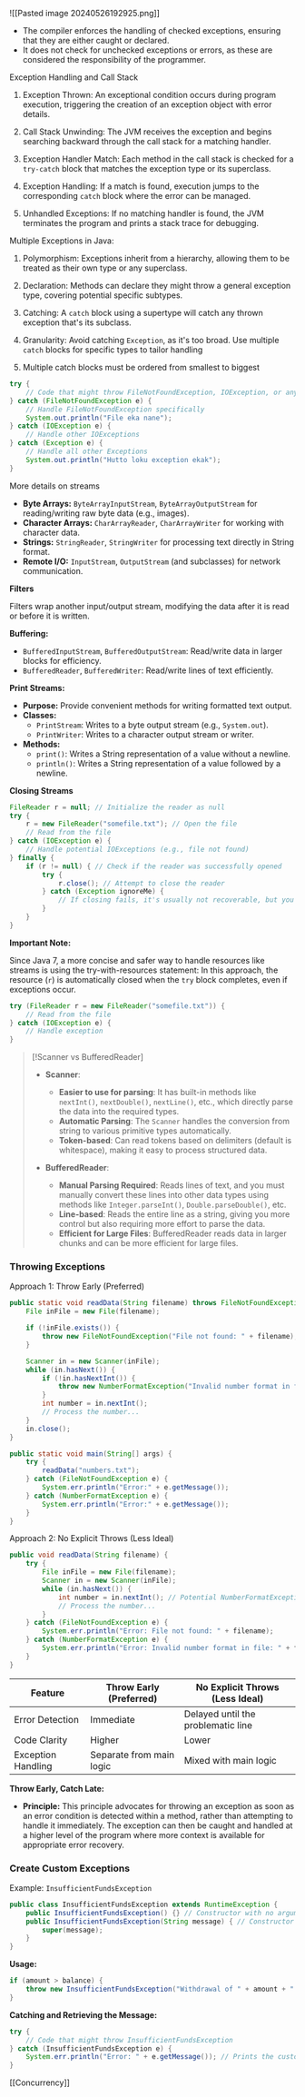 ![[Pasted image 20240526192925.png]]

- The compiler enforces the handling of checked exceptions, ensuring that they are either caught or declared.
- It does not check for unchecked exceptions or errors, as these are considered the responsibility of the programmer.


Exception Handling and Call Stack

1. Exception Thrown: An exceptional condition occurs during program execution, triggering the creation of an exception object with error details.
    
2. Call Stack Unwinding: The JVM receives the exception and begins searching backward through the call stack for a matching handler.
    
3. Exception Handler Match: Each method in the call stack is checked for a `try-catch` block that matches the exception type or its superclass.
    
4. Exception Handling: If a match is found, execution jumps to the corresponding `catch` block where the error can be managed.
    
5. Unhandled Exceptions: If no matching handler is found, the JVM terminates the program and prints a stack trace for debugging.


Multiple Exceptions in Java:
1. Polymorphism: Exceptions inherit from a hierarchy, allowing them to be treated as their own type or any superclass.
   
2. Declaration: Methods can declare they might throw a general exception type, covering potential specific subtypes.
   
3. Catching: A `catch` block using a supertype will catch any thrown exception that's its subclass.
   
4. Granularity: Avoid catching `Exception`, as it's too broad. Use multiple `catch` blocks for specific types to tailor handling
   
5. Multiple catch blocks must be ordered from smallest to biggest

```java
try {
    // Code that might throw FileNotFoundException, IOException, or any other Exception
} catch (FileNotFoundException e) {
    // Handle FileNotFoundException specifically
    System.out.println("File eka nane");
} catch (IOException e) {
    // Handle other IOExceptions
} catch (Exception e) {
    // Handle all other Exceptions
    System.out.println("Hutto loku exception ekak");
}
```

More details on streams 

- **Byte Arrays:** `ByteArrayInputStream`, `ByteArrayOutputStream` for reading/writing raw byte data (e.g., images).
- **Character Arrays:** `CharArrayReader`, `CharArrayWriter` for working with character data.
- **Strings:** `StringReader`, `StringWriter` for processing text directly in String format.
- **Remote I/O:** `InputStream`, `OutputStream` (and subclasses) for network communication.

**Filters**

Filters wrap another input/output stream, modifying the data after it is read or before it is written.

**Buffering:**
- `BufferedInputStream`, `BufferedOutputStream`: Read/write data in larger blocks for efficiency.
- `BufferedReader`, `BufferedWriter`: Read/write lines of text efficiently.

**Print Streams:**
- **Purpose:** Provide convenient methods for writing formatted text output.
- **Classes:**
    - `PrintStream`: Writes to a byte output stream (e.g., `System.out`).
    - `PrintWriter`: Writes to a character output stream or writer.
- **Methods:**
    - `print()`: Writes a String representation of a value without a newline.
    - `println()`: Writes a String representation of a value followed by a newline.

**Closing Streams**

```java
FileReader r = null; // Initialize the reader as null
try {
    r = new FileReader("somefile.txt"); // Open the file
    // Read from the file
} catch (IOException e) { 
    // Handle potential IOExceptions (e.g., file not found)
} finally {
    if (r != null) { // Check if the reader was successfully opened
        try {
            r.close(); // Attempt to close the reader
        } catch (Exception ignoreMe) {
            // If closing fails, it's usually not recoverable, but you might log it.
        }
    }
}
```

**Important Note:**

Since Java 7, a more concise and safer way to handle resources like streams is using the try-with-resources statement:
In this approach, the resource (`r`) is automatically closed when the `try` block completes, even if exceptions occur.
```java
try (FileReader r = new FileReader("somefile.txt")) {
    // Read from the file
} catch (IOException e) {
    // Handle exception
}
```


> [!Scanner vs BufferedReader]
> - **Scanner**:
>     
>     - **Easier to use for parsing**: It has built-in methods like `nextInt()`, `nextDouble()`, `nextLine()`, etc., which directly parse the data into the required types.
>     - **Automatic Parsing**: The `Scanner` handles the conversion from string to various primitive types automatically.
>     - **Token-based**: Can read tokens based on delimiters (default is whitespace), making it easy to process structured data.
> - **BufferedReader**:
>     
>     - **Manual Parsing Required**: Reads lines of text, and you must manually convert these lines into other data types using methods like `Integer.parseInt()`, `Double.parseDouble()`, etc.
>     - **Line-based**: Reads the entire line as a string, giving you more control but also requiring more effort to parse the data.
>     - **Efficient for Large Files**: BufferedReader reads data in larger chunks and can be more efficient for large files.

### **Throwing Exceptions**

Approach 1: Throw Early (Preferred)
```java
public static void readData(String filename) throws FileNotFoundException, NumberFormatException {
    File inFile = new File(filename);

    if (!inFile.exists()) {
        throw new FileNotFoundException("File not found: " + filename);
    }

    Scanner in = new Scanner(inFile);
    while (in.hasNext()) {
        if (!in.hasNextInt()) {
            throw new NumberFormatException("Invalid number format in file: " + filename);
        }
        int number = in.nextInt();
        // Process the number...
    }
    in.close();
}

public static void main(String[] args) {
    try {
        readData("numbers.txt");
    } catch (FileNotFoundException e) {
        System.err.println("Error:" + e.getMessage());
    } catch (NumberFormatException e) {
        System.err.println("Error:" + e.getMessage());
    }
}
```

Approach 2: No Explicit Throws (Less Ideal)
```java
public void readData(String filename) {
    try {
        File inFile = new File(filename);
        Scanner in = new Scanner(inFile);
        while (in.hasNext()) {
            int number = in.nextInt(); // Potential NumberFormatException
            // Process the number...
        }
    } catch (FileNotFoundException e) {
        System.err.println("Error: File not found: " + filename);
    } catch (NumberFormatException e) {
        System.err.println("Error: Invalid number format in file: " + filename);
    }
}
```

| Feature            | Throw Early (Preferred)  | No Explicit Throws (Less Ideal)    |
| ------------------ | ------------------------ | ---------------------------------- |
| Error Detection    | Immediate                | Delayed until the problematic line |
| Code Clarity       | Higher                   | Lower                              |
| Exception Handling | Separate from main logic | Mixed with main logic              |

**Throw Early, Catch Late:**

- **Principle:** This principle advocates for throwing an exception as soon as an error condition is detected within a method, rather than attempting to handle it immediately. The exception can then be caught and handled at a higher level of the program where more context is available for appropriate error recovery.


### **Create Custom Exceptions**

Example: `InsufficientFundsException`
```java
public class InsufficientFundsException extends RuntimeException {
    public InsufficientFundsException() {} // Constructor with no arguments
    public InsufficientFundsException(String message) { // Constructor with message
        super(message);
    }
}
```

**Usage:**
```java
if (amount > balance) {
    throw new InsufficientFundsException("Withdrawal of " + amount + " exceeds balance of " + balance);
}
```

**Catching and Retrieving the Message:**
```java
try {
    // Code that might throw InsufficientFundsException
} catch (InsufficientFundsException e) {
    System.err.println("Error: " + e.getMessage()); // Prints the custom message
}
```

[[Concurrency]]